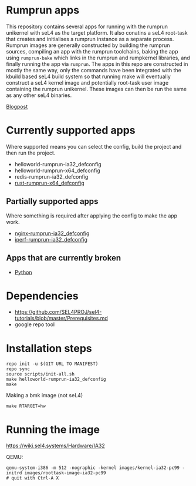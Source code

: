 # Rumprun apps

This repository contains several apps for running with the rumprun unikernel with seL4 as the target platform.  It also conatins a seL4 root-task that creates and initialises a rumprun instance as a separate process.
Rumprun images are generally constructed by building the rumprun sources, compiling an app with the rumprun
toolchains, baking the app using `rumprun-bake` which links in the rumprun and rumpkernel libraries, and finally
running the app via `rumprun`.  The apps in this repo are constructed in mostly the same way, only the commands
have been integrated with the kbuild based seL4 build system so that running make will eventually construct a
seL4 kernel image and potentially root-task user image containing the rumprun unikernel.  These images can then
be run the same as any other seL4 binaries.

[Blogpost](https://research.csiro.au/tsblog/using-rump-kernels-to-run-unmodified-netbsd-drivers-on-sel4/)

# Currently supported apps
Where supported means you can select the config, build the project and then run the project.
* helloworld-rumprun-ia32_defconfig
* helloworld-rumprun-x64_defconfig
* redis-rumprun-ia32_defconfig
* [rust-rumprun-x64_defconfig](userapps/rust/README.md)

## Partially supported apps
Where something is required after applying the config to make the app work.
* [nginx-rumprun-ia32_defconfig](userapps/nginx/README.md)
* [iperf-rumprun-ia32_defconfig](userapps/iperf3/README.md)

## Apps that are currently broken
* [Python](userapps/python/README.md)

# Dependencies
* https://github.com/SEL4PROJ/sel4-tutorials/blob/master/Prerequisites.md
* google repo tool


# Installation steps
```
repo init -u $(GIT URL TO MANIFEST)
repo sync
source scripts/init-all.sh
make helloworld-rumprun-ia32_defconfig
make
```

Making a bmk image (not seL4)
```
make RTARGET=hw
```

# Running the image
https://wiki.sel4.systems/Hardware/IA32

QEMU:
```
qemu-system-i386 -m 512 -nographic -kernel images/kernel-ia32-pc99 -initrd images/roottask-image-ia32-pc99
# quit with Ctrl-A X
```
